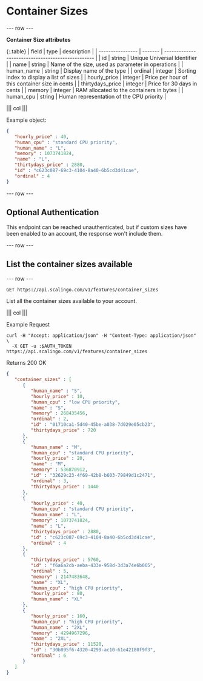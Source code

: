 # Container Sizes

--- row ---

**Container Size attributes**

{:.table}
| field            | type    | description                                       |
| ---------------- | ------- | ------------------------------------------------- |
| id               | string  | Unique Universal Identifier                       |
| name             | string  | Name of the size, used as parameter in operations |
| human_name       | string  | Display name of the type                          |
| ordinal          | integer | Sorting index to display a list of sizes          |
| hourly_price     | integer | Price per hour of this container size in cents    |
| thirtydays_price | integer | Price for 30 days in cents                        |
| memory           | integer | RAM allocated to the containers in bytes          |
| human_cpu        | string  | Human representation of the CPU priority          |

||| col |||

Example object:

```json
{
   "hourly_price" : 40,
   "human_cpu" : "standard CPU priority",
   "human_name" : "L",
   "memory" : 1073741824,
   "name" : "L",
   "thirtydays_price" : 2880,
   "id" : "c623c087-69c3-4104-8a40-6b5cd3d41cae",
   "ordinal" : 4
}
```

--- row ---

## Optional Authentication

This endpoint can be reached unauthenticated, but if custom sizes have been enabled
to an account, the response won't include them.

--- row ---

## List the container sizes available

--- row ---

`GET https://api.scalingo.com/v1/features/container_sizes`

List all the container sizes available to your account.

||| col |||

Example Request

```shell
curl -H "Accept: application/json" -H "Content-Type: application/json" \
  -X GET -u :$AUTH_TOKEN https://api.scalingo.com/v1/features/container_sizes
```

Returns 200 OK

```json
{
   "container_sizes" : [
      {
         "human_name" : "S",
         "hourly_price" : 10,
         "human_cpu" : "low CPU priority",
         "name" : "S",
         "memory" : 268435456,
         "ordinal" : 2,
         "id" : "01710ca1-5d40-45be-a038-7d029e05cb23",
         "thirtydays_price" : 720
      },
      {
         "human_name" : "M",
         "human_cpu" : "standard CPU priority",
         "hourly_price" : 20,
         "name" : "M",
         "memory" : 536870912,
         "id" : "32629c23-4f69-42b8-b603-79849d1c2471",
         "ordinal" : 3,
         "thirtydays_price" : 1440
      },
      {
         "hourly_price" : 40,
         "human_cpu" : "standard CPU priority",
         "human_name" : "L",
         "memory" : 1073741824,
         "name" : "L",
         "thirtydays_price" : 2880,
         "id" : "c623c087-69c3-4104-8a40-6b5cd3d41cae",
         "ordinal" : 4
      },
      {
         "thirtydays_price" : 5760,
         "id" : "f6a6a2cb-aeba-433e-958d-3d3a74e6b065",
         "ordinal" : 5,
         "memory" : 2147483648,
         "name" : "XL",
         "human_cpu" : "high CPU priority",
         "hourly_price" : 80,
         "human_name" : "XL"
      },
      {
         "hourly_price" : 160,
         "human_cpu" : "high CPU priority",
         "human_name" : "2XL",
         "memory" : 4294967296,
         "name" : "2XL",
         "thirtydays_price" : 11520,
         "id" : "30b895f6-4320-4299-ac10-61e42180f9f3",
         "ordinal" : 6
      }
   ]
}
```
